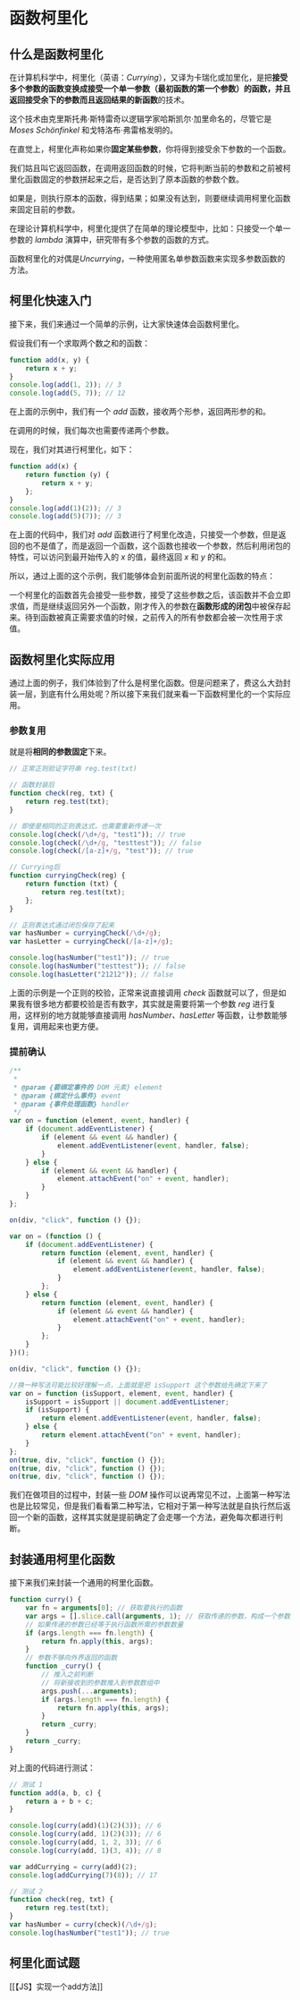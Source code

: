 # 函数柯里化

## 什么是函数柯里化

在计算机科学中，柯里化（英语：_Currying_），又译为卡瑞化或加里化，是把**接受多个参数的函数变换成接受一个单一参数（最初函数的第一个参数）的函数，并且返回接受余下的参数而且返回结果的新函数**的技术。

这个技术由克里斯托弗·斯特雷奇以逻辑学家哈斯凯尔·加里命名的，尽管它是 _Moses Schönfinkel_ 和戈特洛布·弗雷格发明的。

在直觉上，柯里化声称如果你**固定某些参数**，你将得到接受余下参数的一个函数。

我们姑且叫它返回函数，在调用返回函数的时候，它将判断当前的参数和之前被柯里化函数固定的参数拼起来之后，是否达到了原本函数的参数个数。

如果是，则执行原本的函数，得到结果；如果没有达到，则要继续调用柯里化函数来固定目前的参数。

在理论计算机科学中，柯里化提供了在简单的理论模型中，比如：只接受一个单一参数的 _lambda_ 演算中，研究带有多个参数的函数的方式。

函数柯里化的对偶是*Uncurrying*，一种使用匿名单参数函数来实现多参数函数的方法。

## 柯里化快速入门

接下来，我们来通过一个简单的示例，让大家快速体会函数柯里化。

假设我们有一个求取两个数之和的函数：

```js
function add(x, y) {
    return x + y;
}
console.log(add(1, 2)); // 3
console.log(add(5, 7)); // 12
```

在上面的示例中，我们有一个 _add_ 函数，接收两个形参，返回两形参的和。

在调用的时候，我们每次也需要传递两个参数。

现在，我们对其进行柯里化，如下：

```js
function add(x) {
    return function (y) {
        return x + y;
    };
}
console.log(add(1)(2)); // 3
console.log(add(5)(7)); // 3
```

在上面的代码中，我们对 _add_ 函数进行了柯里化改造，只接受一个参数，但是返回的也不是值了，而是返回一个函数，这个函数也接收一个参数，然后利用闭包的特性，可以访问到最开始传入的 _x_ 的值，最终返回 _x_ 和 _y_ 的和。

所以，通过上面的这个示例，我们能够体会到前面所说的柯里化函数的特点：

一个柯里化的函数首先会接受一些参数，接受了这些参数之后，该函数并不会立即求值，而是继续返回另外一个函数，刚才传入的参数在**函数形成的闭包**中被保存起来。待到函数被真正需要求值的时候，之前传入的所有参数都会被一次性用于求值。

## 函数柯里化实际应用

通过上面的例子，我们体验到了什么是柯里化函数。但是问题来了，费这么大劲封装一层，到底有什么用处呢？所以接下来我们就来看一下函数柯里化的一个实际应用。

### 参数复用

就是将**相同的参数固定**下来。

```js
// 正常正则验证字符串 reg.test(txt)

// 函数封装后
function check(reg, txt) {
    return reg.test(txt);
}

// 即使是相同的正则表达式，也需要重新传递一次
console.log(check(/\d+/g, "test1")); // true
console.log(check(/\d+/g, "testtest")); // false
console.log(check(/[a-z]+/g, "test")); // true

// Currying后
function curryingCheck(reg) {
    return function (txt) {
        return reg.test(txt);
    };
}

// 正则表达式通过闭包保存了起来
var hasNumber = curryingCheck(/\d+/g);
var hasLetter = curryingCheck(/[a-z]+/g);

console.log(hasNumber("test1")); // true
console.log(hasNumber("testtest")); // false
console.log(hasLetter("21212")); // false
```

上面的示例是一个正则的校验，正常来说直接调用 _check_ 函数就可以了，但是如果我有很多地方都要校验是否有数字，其实就是需要将第一个参数 _reg_ 进行复用，这样别的地方就能够直接调用 _hasNumber、hasLetter_ 等函数，让参数能够复用，调用起来也更方便。

### 提前确认

```js
/**
 *
 * @param {要绑定事件的 DOM 元素} element
 * @param {绑定什么事件} event
 * @param {事件处理函数} handler
 */
var on = function (element, event, handler) {
    if (document.addEventListener) {
        if (element && event && handler) {
            element.addEventListener(event, handler, false);
        }
    } else {
        if (element && event && handler) {
            element.attachEvent("on" + event, handler);
        }
    }
};

on(div, "click", function () {});

var on = (function () {
    if (document.addEventListener) {
        return function (element, event, handler) {
            if (element && event && handler) {
                element.addEventListener(event, handler, false);
            }
        };
    } else {
        return function (element, event, handler) {
            if (element && event && handler) {
                element.attachEvent("on" + event, handler);
            }
        };
    }
})();

on(div, "click", function () {});

//换一种写法可能比较好理解一点，上面就是把 isSupport 这个参数给先确定下来了
var on = function (isSupport, element, event, handler) {
    isSupport = isSupport || document.addEventListener;
    if (isSupport) {
        return element.addEventListener(event, handler, false);
    } else {
        return element.attachEvent("on" + event, handler);
    }
};
on(true, div, "click", function () {});
on(true, div, "click", function () {});
on(true, div, "click", function () {});
```

我们在做项目的过程中，封装一些 _DOM_ 操作可以说再常见不过，上面第一种写法也是比较常见，但是我们看看第二种写法，它相对于第一种写法就是自执行然后返回一个新的函数，这样其实就是提前确定了会走哪一个方法，避免每次都进行判断。

## 封装通用柯里化函数

接下来我们来封装一个通用的柯里化函数。

```js
function curry() {
    var fn = arguments[0]; // 获取要执行的函数
    var args = [].slice.call(arguments, 1); // 获取传递的参数，构成一个参数数组
    // 如果传递的参数已经等于执行函数所需的参数数量
    if (args.length === fn.length) {
        return fn.apply(this, args);
    }
    // 参数不够向外界返回的函数
    function _curry() {
        // 推入之前判断
        // 将新接收到的参数推入到参数数组中
        args.push(...arguments);
        if (args.length === fn.length) {
            return fn.apply(this, args);
        }
        return _curry;
    }
    return _curry;
}
```

对上面的代码进行测试：

```js
// 测试 1
function add(a, b, c) {
    return a + b + c;
}

console.log(curry(add)(1)(2)(3)); // 6
console.log(curry(add, 1)(2)(3)); // 6
console.log(curry(add, 1, 2, 3)); // 6
console.log(curry(add, 1)(3, 4)); // 8

var addCurrying = curry(add)(2);
console.log(addCurrying(7)(8)); // 17

// 测试 2
function check(reg, txt) {
    return reg.test(txt);
}
var hasNumber = curry(check)(/\d+/g);
console.log(hasNumber("test1")); // true
```

## 柯里化面试题

[[【JS】实现一个add方法]]
